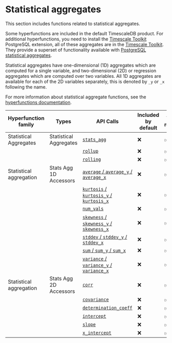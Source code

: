 # Statistical aggregates
This section includes functions related to statistical aggregates.

Some hyperfunctions are included in the default TimescaleDB product. For
additional hyperfunctions, you need to install the
[Timescale Toolkit][install-toolkit] PostgreSQL extension, all of these aggregates 
are in the [Timescale Toolkit][install-toolkit]. They provide a superset of functionality
available with [PostgreSQL statistical aggregates][pg-stats-aggs].

Statistical aggregates have one-dimensional (1D) aggregates which are 
computed for a single variable, and two-dimensional (2D) or regression 
aggregates which are computed over two variables. All 1D aggregates are 
available for each of the 2D variables separately, this is denoted by `_y` 
or `_x` following the name. 

For more information about statistical aggregate functions, see the
[hyperfunctions documentation][hyperfunctions-stats-aggs].

|Hyperfunction family|Types|API Calls|Included by default|Toolkit required|
|-|-|-|-|-|
|Statistical Aggregates|Statistical Aggregates|[`stats_agg`](/hyperfunctions/stats_aggs/stats_agg/)|❌|✅|
|||[`rollup`](/hyperfunctions/stats_aggs/rollup-stats/)|❌|✅|
|||[`rolling`](/hyperfunctions/stats_aggs/rolling-stats/)|❌|✅|
|Statistical aggregation|Stats Agg 1D Accessors|[`average` / `average_y` / `average_x`](/hyperfunctions/stats_aggs/average-stats/)|❌|✅|
|||[`kurtosis` / `kurtosis_y` / `kurtosis_x`](/hyperfunctions/stats_aggs/kurtosis/)|❌|✅|
|||[`num_vals`](/hyperfunctions/stats_aggs/num_vals-stats/)|❌|✅|
|||[`skewness` / `skewness_y` / `skewness_x`](/hyperfunctions/stats_aggs/skewness/)|❌|✅|
|||[`stddev` / `stddev_y` / `stddev_x`](/hyperfunctions/stats_aggs/stddev/)|❌|✅|
|||[`sum` / `sum_y` / `sum_x`](/hyperfunctions/stats_aggs/sum-stats/)|❌|✅|
|||[`variance` / `variance_y` / `variance_x`](/hyperfunctions/stats_aggs/variance/)|❌|✅|
|Statistical aggregation|Stats Agg 2D Accessors|[`corr`](/hyperfunctions/stats_aggs/corr-stats/)|❌|✅|
|||[`covariance`](/hyperfunctions/stats_aggs/covariance/)|❌|✅|
|||[`determination_coeff`](/hyperfunctions/stats_aggs/determination_coeff/)|❌|✅|
|||[`intercept`](/hyperfunctions/stats_aggs/intercept-stats/)|❌|✅|
|||[`slope`](/hyperfunctions/stats_aggs/slope-stats/)|❌|✅|
|||[`x_intercept`](/hyperfunctions/stats_aggs/x_intercept/)|❌|✅|



[hyperfunctions-stats-aggs]: timescaledb/:currentVersion:/how-to-guides/hyperfunctions/stats-aggs/
[install-toolkit]: timescaledb/:currentVersion:/how-to-guides/hyperfunctions/install-toolkit
[pg-stats-aggs]: https://www.postgresql.org/docs/current/functions-aggregate.html#FUNCTIONS-AGGREGATE-STATISTICS-TABLE